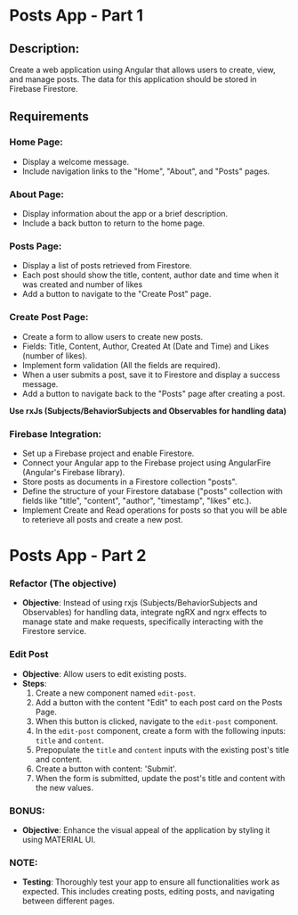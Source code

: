 # Posts App - Part 1

## Description:

Create a web application using Angular that allows users to create, view, and manage posts. The data for this application should be stored in Firebase Firestore.

## Requirements

### Home Page:

- Display a welcome message.
- Include navigation links to the "Home", "About", and "Posts" pages.

### About Page:

- Display information about the app or a brief description.
- Include a back button to return to the home page.

### Posts Page:

- Display a list of posts retrieved from Firestore.
- Each post should show the title, content, author date and time when it was created and number of likes
- Add a button to navigate to the "Create Post" page.

### Create Post Page:

- Create a form to allow users to create new posts.
- Fields: Title, Content, Author, Created At (Date and Time) and Likes (number of likes).
- Implement form validation (All the fields are required).
- When a user submits a post, save it to Firestore and display a success message.
- Add a button to navigate back to the "Posts" page after creating a post.

**Use rxJs (Subjects/BehaviorSubjects and Observables for handling data)**

### Firebase Integration:

- Set up a Firebase project and enable Firestore.
- Connect your Angular app to the Firebase project using AngularFire (Angular's Firebase library).
- Store posts as documents in a Firestore collection "posts".
- Define the structure of your Firestore database ("posts" collection with fields like "title", "content", "author", "timestamp", "likes" etc.).
- Implement Create and Read operations for posts so that you will be able to reterieve all posts and create a new post.

# Posts App - Part 2

### Refactor (The objective)

- **Objective**: Instead of using rxjs (Subjects/BehaviorSubjects and Observables) for handling data, integrate ngRX and ngrx effects to manage state and make requests, specifically interacting with the Firestore service.

### Edit Post

- **Objective**: Allow users to edit existing posts.
- **Steps**:
  1. Create a new component named `edit-post`.
  2. Add a button with the content "Edit" to each post card on the Posts Page.
  3. When this button is clicked, navigate to the `edit-post` component.
  4. In the `edit-post` component, create a form with the following inputs: `title` and `content`.
  5. Prepopulate the `title` and `content` inputs with the existing post's title and content.
  6. Create a button with content: 'Submit'.
  7. When the form is submitted, update the post's title and content with the new values.

### BONUS:

- **Objective**: Enhance the visual appeal of the application by styling it using MATERIAL UI.

### NOTE:

- **Testing**: Thoroughly test your app to ensure all functionalities work as expected. This includes creating posts, editing posts, and navigating between different pages.

